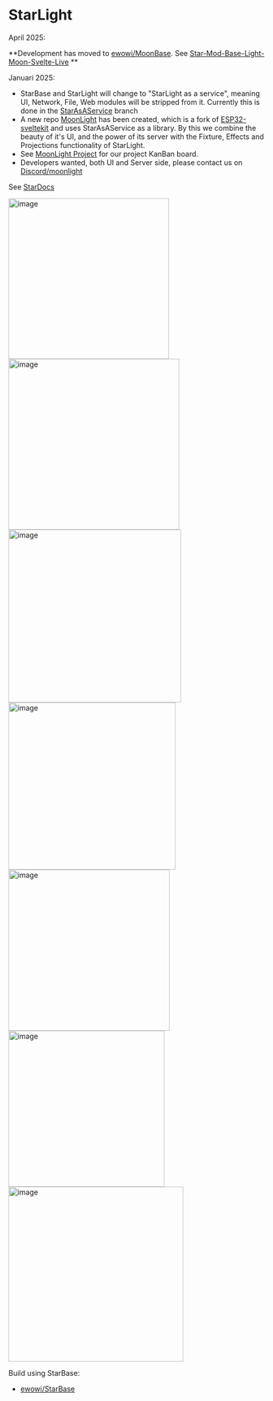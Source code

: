 # StarLight

April 2025: 

**Development has moved to [ewowi/MoonBase](https://github.com/ewowi/MoonBase). See [Star-Mod-Base-Light-Moon-Svelte-Live](https://moonmodules.org/Star-Mod-Base-Light-Moon-Svelte-Live)
**

Januari 2025: 

* StarBase and StarLight will change to "StarLight as a service", meaning UI, Network, File, Web modules will be stripped from it. Currently this is done in the [StarAsAService](https://github.com/MoonModules/StarLight/tree/StarAsAService) branch
* A new repo [MoonLight](https://github.com/MoonModules/MoonLight) has been created, which is a fork of [ESP32-sveltekit](https://github.com/theelims/ESP32-sveltekit) and uses StarAsAService as a library. By this we combine the beauty of it's UI, and the power of its server with the Fixture, Effects and Projections functionality of StarLight.
* See [MoonLight Project](https://github.com/users/ewowi/projects/2) for our project KanBan board.
* Developers wanted, both UI and Server side, please contact us on [Discord/moonlight](https://discord.gg/TC8NSUSCdV)

See [StarDocs](https://ewowi.github.io/StarDocs/)

<img width="316" alt="image" src="https://github.com/ewowi/StarDocs/assets/138451817/d48679eb-efbe-4133-b43d-e3f33587530a">
<img width="336" alt="image" src="https://github.com/ewowi/StarDocs/assets/138451817/58530e7d-0606-4928-a4ae-233103f88e34">
<img width="340" alt="image" src="https://github.com/ewowi/StarDocs/assets/138451817/62073790-5365-4cee-be0e-78488d285b2a">
<img width="329" alt="image" src="https://github.com/ewowi/StarDocs/assets/138451817/b6909720-4a8e-4661-9381-4336aeed1283">
<img width="317" alt="image" src="https://github.com/ewowi/StarDocs/assets/138451817/4a343d06-8fa3-4ea6-a521-0cc9e5d2bfb2">
<img width="307" alt="image" src="https://github.com/ewowi/StarDocs/assets/138451817/5d4f0051-0e38-4d16-b81a-31fc8d2f7e1e">
<img width="344" alt="image" src="https://github.com/ewowi/StarDocs/assets/138451817/dff1090a-7af0-4cbb-83e1-7108021976e8">

Build using StarBase:

* [ewowi/StarBase](https://github.com/ewowi/StarBase)

